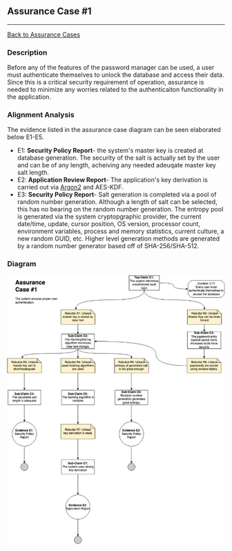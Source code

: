 ## Assurance Case #1
---
[Back to Assurance Cases](https://github.com/JCKelley-CYBR/CYBR-8420-SoftwareAssurance/blob/main/AssuranceCases.md)

### Description
Before any of the features of the password manager can be used, a user must authenticate themselves to unlock the database and access their data. Since this is a critical security requirement of operation, assurance is needed to minimize any worries related to the authenticaiton functionality in the application. 

### Alignment Analysis
The evidence listed in the assurance case diagram can be seen elaborated below E1-E5.
* E1: __Security Policy Report__- the system's master key is created at database generation. The security of the salt is actually set by the user and can be of any length, acheiving any needed adeuqate master key salt length.
* E2: __Application Review Report__- The application's key derivation is carried out via [Argon2](https://www.argon2.com/) and AES-KDF.
* E3: __Security Policy Report__- Salt generation is completed via a pool of random number generation. Although a length of salt can be selected, this has no bearing on the random number generation. The entropy pool is generated via the system cryptopgraphic provider, the current date/time, update, cursor position, OS version, processor count, environment variables, process and memory statistics, current culture, a new random GUID, etc. Higher level generation methods are generated by a random number generator based off of SHA-256/SHA-512.
### Diagram
![](AssuranceCaseV3.jpg)
